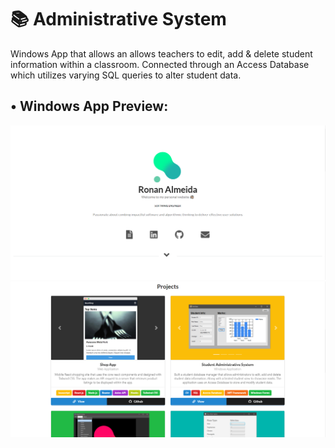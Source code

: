 # 📚 Administrative System
Windows App that allows an allows teachers to edit, add & delete student information within a classroom. Connected through an Access Database which utilizes varying SQL queries to alter student data.


## • Windows App Preview:


<p float="left">
  <img src="https://raw.githubusercontent.com/RonanAlmeida/personal-website-app/master/preview_images/WebsiteImage1.PNG">
<img src="https://raw.githubusercontent.com/RonanAlmeida/personal-website-app/master/preview_images/WebsiteImage2.PNG">
 </p>

